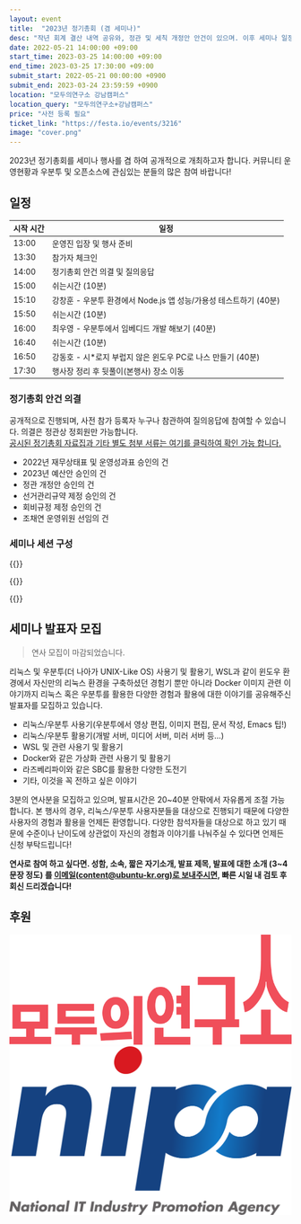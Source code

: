 ```yaml
---
layout: event
title:  "2023년 정기총회 (겸 세미나)"
desc: "작년 회계 결산 내역 공유와, 정관 및 세칙 개정안 안건이 있으며. 이후 세미나 일정이 진행됩니다."
date: 2022-05-21 14:00:00 +09:00
start_time: 2023-03-25 14:00:00 +09:00
end_time: 2023-03-25 17:30:00 +09:00
submit_start: 2022-05-21 00:00:00 +0900
submit_end: 2023-03-24 23:59:59 +0900
location: "모두의연구소 강남캠퍼스"
location_query: "모두의연구소+강남캠퍼스"
price: "사전 등록 필요"
ticket_link: "https://festa.io/events/3216"
image: "cover.png"
---
```


2023년 정기총회를 세미나 행사를 겸 하여 공개적으로 개최하고자 합니다. 커뮤니티 운영현황과 우분투 및 오픈소스에 관심있는 분들의 많은 참여 바랍니다!

## 일정

| 시작 시간 | 일정 |
| --- | --- |
| 13:00 | 운영진 입장 및 행사 준비 |
| 13:30 | 참가자 체크인 |
| 14:00 | 정기총회 안건 의결 및 질의응답 |
| 15:00 | 쉬는시간 (10분) |
| 15:10 | 강창훈 - 우분투 환경에서 Node.js 앱 성능/가용성 테스트하기 (40분) |
| 15:50 | 쉬는시간 (10분) |
| 16:00 | 최우영 - 우분투에서 임베디드 개발 해보기 (40분) |
| 16:40 | 쉬는시간 (10분) |
| 16:50 | 강동호 - 시*로지 부럽지 않은 윈도우 PC로 나스 만들기 (40분) |
| 17:30 | 행사장 정리 후 뒷풀이(본행사) 장소 이동 |

### 정기총회 안건 의결

공개적으로 진행되며, 사전 참가 등록자 누구나 참관하여 질의응답에 참여할 수 있습니다. 의결은 정관상 정회원만 가능합니다.   
[공시된 정기총회 자료집과 기타 별도 첨부 서류는 여기를 클릭하여 확인 가능 합니다.](https://disclosures.ubuntu-kr.org/meetings/rga2023)

- 2022년 재무상태표 및 운영성과표 승인의 건
- 2023년 예산안 승인의 건
- 정관 개정안 승인의 건
- 선거관리규약 제정 승인의 건
- 회비규정 제정 승인의 건
- 조채연 운영위원 선임의 건

### 세미나 세션 구성

 {{<profile
    profile="./changhoon-gang.jpg"
    heading="우분투 환경에서 Node.js 앱 성능/가용성 테스트하기" bold="강창훈 - 지니공공아카데미"
    desc="우분투 환경에서 Artillery를 이용하여 Node.js 앱 성능과 가용성 테스트 하는 방법에 대해 이야기 해 보고자 합니다. 웹페이지, RESTful API, 웹소켓 테스트를 각각 진행하는 방법에 대해 다룰 예정입니다." >}}

 {{<profile
    profile="https://avatars.githubusercontent.com/u/15513214?s=200&v=4"
    heading="우분투에서 임베디드 개발 해보기" bold="최우영"
    desc="우분투 리눅스에서 임베디드 개발을 해보기 위한 기본 설정. 리눅스에서 임베디드 개발을 하면 생각보다 많은 것이 쉬워진다." >}}

 {{<profile
    profile="./dongho-gang.jpeg"
    heading="시*로지 부럽지 않은 윈도우 PC로 나스 만들기" bold="강동호 - 카카오스타일"
    desc="남는 윈도우 11 PC에 WSL과 Docker를 활용하여 손쉽게 서버를 추가하고 웹에서 사용할 수 있는 환경 만들기, 사실 남는 PC는 공인인증서 용도로도 쓸 수 있으니까!" >}}

## 세미나 발표자 모집

> 연사 모집이 마감되었습니다.

리눅스 및 우분투(더 나아가 UNIX-Like OS) 사용기 및 활용기, WSL과 같이 윈도우 환경에서 자신만의 리눅스 환경을 구축하셨던 경험기 뿐만 아니라 Docker 이미지 관련 이야기까지 리눅스 혹은 우분투를 활용한 다양한 경험과 활용에 대한 이야기를 공유해주신 발표자를 모집하고 있습니다.

- 리눅스/우분투 사용기(우분투에서 영상 편집, 이미지 편집, 문서 작성, Emacs 팁!)
- 리눅스/우분투 활용기(개발 서버, 미디어 서버, 미러 서버 등…)
- WSL 및 관련 사용기 및 활용기
- Docker와 같은 가상화 관련 사용기 및 활용기
- 라즈베리파이와 같은 SBC를 활용한 다양한 도전기
- 기타, 이것을 꼭 전하고 싶은 이야기

3분의 연사분을 모집하고 있으며, 발표시간은 20~40분 안팎에서 자유롭게 조절 가능합니다. 본 행사의 경우, 리눅스/우분투 사용자분들을 대상으로 진행되기 때문에 다양한 사용자의 경험과 활용을 언제든 환영합니다. 다양한 참석자들을 대상으로 하고 있기 때문에 수준이나 난이도에 상관없이 자신의 경험과 이야기를 나눠주실 수 있다면 언제든 신청 부탁드립니다!

**연사로 참여 하고 싶다면. 성함, 소속, 짧은 자기소개, 발표 제목, 발표에 대한 소개 (3~4 문장 정도) 를 [이메일(content@ubuntu-kr.org)로 보내주시면,](mailto:content@ubuntu-kr.org) 빠른 시일 내 검토 후 회신 드리겠습니다!** 


## 후원

![모두의연구소 - 장소후원](./modulabs.png)
![NIPA - 스티커 제작 비용 지원](./nipa.png)